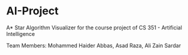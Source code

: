 # AI-Project
A* Star Algorithm Visualizer for the course project of CS 351 - Artificial Intelligence

Team Members: 
Mohammed Haider Abbas, Asad Raza, Ali Zain Sardar